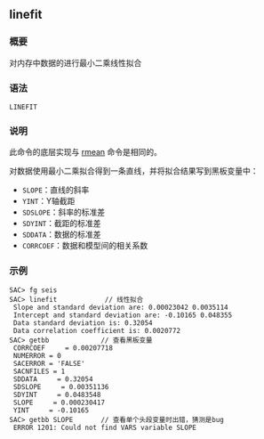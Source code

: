 ## linefit

### 概要

对内存中数据的进行最小二乘线性拟合

### 语法

``` {.bash}
LINEFIT
```

### 说明

此命令的底层实现与 [rmean](/commands/rmean.md) 命令是相同的。

对数据使用最小二乘拟合得到一条直线，并将拟合结果写到黑板变量中：

-   `SLOPE`：直线的斜率
-   `YINT`：Y轴截距
-   `SDSLOPE`：斜率的标准差
-   `SDYINT`：截距的标准差
-   `SDDATA`：数据的标准差
-   `CORRCOEF`：数据和模型间的相关系数

### 示例

``` {.bash}
SAC> fg seis
SAC> linefit            // 线性拟合
 Slope and standard deviation are: 0.00023042 0.0035114
 Intercept and standard deviation are: -0.10165 0.048355
 Data standard deviation is: 0.32054
 Data correlation coefficient is: 0.0020772
SAC> getbb             // 查看黑板变量
 CORRCOEF     = 0.00207718
 NUMERROR = 0
 SACERROR = 'FALSE'
 SACNFILES = 1
 SDDATA     = 0.32054
 SDSLOPE     = 0.00351136
 SDYINT     = 0.0483548
 SLOPE     = 0.000230417
 YINT     = -0.10165
SAC> getbb SLOPE       // 查看单个头段变量时出错，猜测是bug
 ERROR 1201: Could not find VARS variable SLOPE
```
